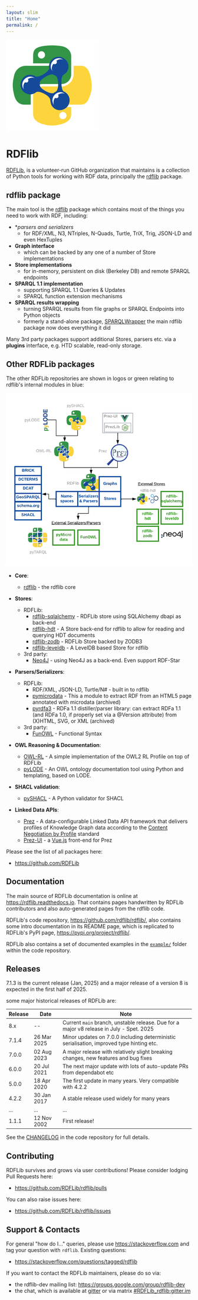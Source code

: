 ```yaml
---
layout: slim
title: "Home"
permalink: /
---
```

![](images/RDFlib-250.png)

# RDFlib

[RDFLib](https://github.com/RDFLib), is a volunteer-run GitHub organization that maintains is a collection of Python tools for working with RDF data,
principally the [rdflib](https://github.com/RDFLib/rdflib) package.

<!---
## Charter
[//]: #
The RDFLib group operated under a Charter that guides our actions. You can read the Charter here:
[//]: #
* [RDFLib Charter](charter.md)
-->

## rdflib package

The main tool is the [rdflib](https://github.com/RDFLib/rdflib) 
package which contains most of the things you need to work with RDF, including:

* **parsers and serializers*
    * for RDF/XML, N3, NTriples, N-Quads, Turtle, TriX, Trig, JSON-LD and even HexTuples
* **Graph interface**
    * which can be backed by any one of a number of Store implementations
* **Store implementations**
    * for in-memory, persistent on disk (Berkeley DB) and remote SPARQL endpoints
* **SPARQL 1.1 implementation**
    * supporting SPARQL 1.1 Queries & Updates
    * SPARQL function extension mechanisms
* **SPARQL results wrapping**
    * turning SPARQL results from file graphs or SPARQL Endpoints into Python objects
    * formerly a stand-alone package, [SPARQLWrapper](https://github.com/RDFLib/sparqlwrapper/) the main rdflib package now does everything it did

Many 3rd party packages support additional Stores, parsers etc. via a **plugins** interface, e.g. HTD scalable, 
read-only storage. 

## Other RDFLib packages

The other RDFLib repositories are shown in logos or green relating to rdflib's internal modules in blue:

![](images/rdflib-packages.png)  

* **Core**:
    * [rdflib](https://github.com/RDFLib/rdflib) - the rdflib core

* **Stores**:   
    * RDFLib:  
       * [rdflib-sqlalchemy](https://github.com/RDFLib/rdflib-sqlalchemy) - RDFLib store using SQLAlchemy dbapi as back-end
       * [rdflib-hdt](https://github.com/RDFLib/rdflib-hdt) - A Store back-end for rdflib to allow for reading and querying HDT documents
       * [rdflib-zodb](https://github.com/RDFLib/rdflib-zodb) - RDFLib Store backed by ZODB3
       * [rdflib-leveldb](https://github.com/RDFLib/rdflib-leveldb) - A LevelDB based Store for rdflib 
    * 3rd party:
       * [Neo4J](https://github.com/neo4j-labs/rdflib-neo4j) - using Neo4J as a back-end. Even support RDF-Star

* **Parsers/Serializers**:
   * RDFLib:
     * RDF/XML, JSON-LD, Turtle/N# - built in to rdflib
     * [pymicrodata](https://github.com/RDFLib/pymicrodata) - This a module to extract RDF from an HTML5 page annotated with microdata (archived)
     * [pyrdfa3](https://github.com/RDFLib/pyrdfa3) - RDFa 1.1 distiller/parser library: can extract RDFa 1.1 (and RDFa 1.0, if properly set via a @Version attribute) from (X)HTML, SVG, or XML (archived)
   * 3rd party:
       * [FunOWL](https://github.com/hsolbrig/funowl) - Functional Syntax

* **OWL Reasoning & Documentation**:    
    * [OWL-RL](https://github.com/RDFLib/OWL-RL) - A simple implementation of the OWL2 RL Profile on top of RDFLib
    * [pyLODE](https://github.com/RDFLib/pyLODE) - An OWL ontology documentation tool using Python and templating, based on LODE.

* **SHACL validation**:
    * [pySHACL](https://github.com/RDFLib/pySHACL) - A Python validator for SHACL

* **Linked Data APIs**:
    * [Prez](https://github.com/RDFLib/prez) - A data-configurable Linked Data API framework that delivers profiles of Knowledge Graph data according to the [Content Negotiation by Profile](https://w3c.github.io/dx-connegp/connegp/) standard
    * [Prez-UI](https://github.com/RDFLib/prez-ui) - a [Vue.js](https://vuejs.org/) front-end for Prez

Please see the list of all packages here:

* <https://github.com/RDFLib>


## Documentation

The main source of RDFLib documentation is online at <https://rdflib.readthedocs.io>. That contains pages handwritten 
by RDFLib contributors and also auto-generated pages from the rdflib code.

RDFLib's code repository, <https://github.com/rdflib/rdflib/>, also contains some intro documentation in its README page, 
which is replicated to RDFLib's PyPI page, <https://pypi.org/project/rdflib/>.

RDFLib also contains a set of documented examples in the [`example/`](https://github.com/RDFLib/rdflib/tree/main/examples)
folder within the code repository.


## Releases
7.1.3 is the current release (Jan, 2025) and a major release of a version 8 is expected in the first half of 2025.

some major historical releases of RDFLib are:

| **Release** | **Date**    | **Note**                                                                                  |
|-------------|-------------|-------------------------------------------------------------------------------------------|
| 8.x         | --          | Current `main` branch, unstable release. Due for a major v8 release in July - Spet. 2025  |
| 7.1.4       | 26 Mar 2025 | Minor updates on 7.0.0 including deterministic serialisation, improved type hinting etc.  |
| 7.0.0       | 02 Aug 2023 | A major release with relatively slight breaking changes, new features and bug fixes       |
| 6.0.0       | 20 Jul 2021 | The next major update with lots of auto-update PRs from dependabot etc                    |
| 5.0.0       | 18 Apr 2020 | The first update in many years. Very compatible with 4.2.2                                |
| 4.2.2       | 30 Jan 2017 | A stable release used widely for many years                                               |
| ...         | ...         | ...                                                                                       |
| 1.1.1       | 12 Nov 2002 | First release!                                                                            |

See the [CHANGELOG](https://github.com/RDFLib/rdflib/blob/main/CHANGELOG.md) in the code repository for full details.

## Contributing
RDFLib survives and grows via user contributions! Please consider lodging Pull Requests here:

* <https://github.com/RDFLib/rdflib/pulls>

You can also raise issues here:

* <https://github.com/RDFLib/rdflib/issues>


## Support & Contacts
For general "how do I..." queries, please use https://stackoverflow.com and tag your question with `rdflib`.
Existing questions:

* <https://stackoverflow.com/questions/tagged/rdflib>

If you want to contact the RDFLib maintainers, please do so via:

* the rdflib-dev mailing list: <https://groups.google.com/group/rdflib-dev>
* the chat, which is available at [gitter](https://gitter.im/RDFLib/rdflib) or via matrix [#RDFLib_rdflib:gitter.im](https://matrix.to/#/#RDFLib_rdflib:gitter.im)
